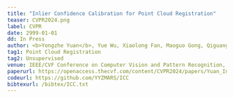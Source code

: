 ```yaml
---
title: "Inlier Confidence Calibration for Point Cloud Registration" 
teaser: CVPR2024.png
label: CVPR
date: 2999-01-01
dd: In Press
author: <b>Yongzhe Yuan</b>, Yue Wu, Xiaolong Fan, Maoguo Gong, Qiguang Miao, Wenping Ma
tag1: Point Cloud Registration
tag2: Unsupervised
venue: IEEE/CVF Conference on Computer Vision and Pattern Recognition, 2024 <b>(CCF A)</b>
paperurl: https://openaccess.thecvf.com/content/CVPR2024/papers/Yuan_Inlier_Confidence_Calibration_for_Point_Cloud_Registration_CVPR_2024_paper.pdf
codeurl: https://github.com/YYZMARS/ICC
bibtexurl: /bibtex/ICC.txt
---
```


